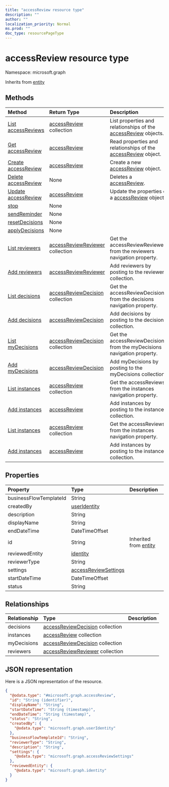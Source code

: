 ```yaml
---
title: "accessReview resource type"
description: ""
author: ""
localization_priority: Normal
ms.prod: ""
doc_type: resourcePageType
---
```


# accessReview resource type


Namespace: microsoft.graph




Inherits from [entity](../resources/entity.md)

## Methods
|Method|Return Type|Description|
|:---|:---|:---|
|[List accessReviews](../api/accessreview-list.md)|[accessReview](../resources/accessreview.md) collection|List properties and relationships of the [accessReview](../resources/accessreview.md) objects.|
|[Get accessReview](../api/accessreview-get.md)|[accessReview](../resources/accessreview.md)|Read properties and relationships of the [accessReview](../resources/accessreview.md) object.|
|[Create accessReview](../api/accessreview-post-accessreviews.md)|[accessReview](../resources/accessreview.md)|Create a new [accessReview](../resources/accessreview.md) object.|
|[Delete accessReview](../api/accessreview-delete.md)|None|Deletes a [accessReview](../resources/accessreview.md).|
|[Update accessReview](../api/accessreview-update.md)|[accessReview](../resources/accessreview.md)|Update the properties of a [accessReview](../resources/accessreview.md) object.|
|[stop](../api/accessreview-stop.md)|None||
|[sendReminder](../api/accessreview-sendreminder.md)|None||
|[resetDecisions](../api/accessreview-resetdecisions.md)|None||
|[applyDecisions](../api/accessreview-applydecisions.md)|None||
|[List reviewers](../api/accessreview-list-reviewers.md)|[accessReviewReviewer](../resources/accessreviewreviewer.md) collection|Get the accessReviewReviewers from the reviewers navigation property.|
|[Add reviewers](../api/accessreview-post-reviewers.md)|[accessReviewReviewer](../resources/accessreviewreviewer.md)|Add reviewers by posting to the reviewers collection.|
|[List decisions](../api/accessreview-list-decisions.md)|[accessReviewDecision](../resources/accessreviewdecision.md) collection|Get the accessReviewDecisions from the decisions navigation property.|
|[Add decisions](../api/accessreview-post-decisions.md)|[accessReviewDecision](../resources/accessreviewdecision.md)|Add decisions by posting to the decisions collection.|
|[List myDecisions](../api/accessreview-list-mydecisions.md)|[accessReviewDecision](../resources/accessreviewdecision.md) collection|Get the accessReviewDecisions from the myDecisions navigation property.|
|[Add myDecisions](../api/accessreview-post-mydecisions.md)|[accessReviewDecision](../resources/accessreviewdecision.md)|Add myDecisions by posting to the myDecisions collection.|
|[List instances](../api/accessreview-list-instances.md)|[accessReview](../resources/accessreview.md) collection|Get the accessReviews from the instances navigation property.|
|[Add instances](../api/accessreview-post-instances.md)|[accessReview](../resources/accessreview.md)|Add instances by posting to the instances collection.|
|[List instances](../api/accessreview-list-instances.md)|[accessReview](../resources/accessreview.md) collection|Get the accessReviews from the instances navigation property.|
|[Add instances](../api/accessreview-post-instances.md)|[accessReview](../resources/accessreview.md)|Add instances by posting to the instances collection.|

## Properties
|Property|Type|Description|
|:---|:---|:---|
|businessFlowTemplateId|String||
|createdBy|[userIdentity](../resources/useridentity.md)||
|description|String||
|displayName|String||
|endDateTime|DateTimeOffset||
|id|String| Inherited from [entity](../resources/entity.md)|
|reviewedEntity|[identity](../resources/identity.md)||
|reviewerType|String||
|settings|[accessReviewSettings](../resources/accessreviewsettings.md)||
|startDateTime|DateTimeOffset||
|status|String||

## Relationships
|Relationship|Type|Description|
|:---|:---|:---|
|decisions|[accessReviewDecision](../resources/accessreviewdecision.md) collection||
|instances|[accessReview](../resources/accessreview.md) collection||
|myDecisions|[accessReviewDecision](../resources/accessreviewdecision.md) collection||
|reviewers|[accessReviewReviewer](../resources/accessreviewreviewer.md) collection||

## JSON representation
Here is a JSON representation of the resource.
<!-- {
  "blockType": "resource",
  "keyProperty": "id",
  "@odata.type": "microsoft.graph.accessReview",
  "baseType": "microsoft.graph.entity",
  "openType": false
}
-->
``` json
{
  "@odata.type": "#microsoft.graph.accessReview",
  "id": "String (identifier)",
  "displayName": "String",
  "startDateTime": "String (timestamp)",
  "endDateTime": "String (timestamp)",
  "status": "String",
  "createdBy": {
    "@odata.type": "microsoft.graph.userIdentity"
  },
  "businessFlowTemplateId": "String",
  "reviewerType": "String",
  "description": "String",
  "settings": {
    "@odata.type": "microsoft.graph.accessReviewSettings"
  },
  "reviewedEntity": {
    "@odata.type": "microsoft.graph.identity"
  }
}
```

